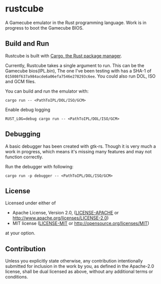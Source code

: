 # rustcube

A Gamecube emulator in the Rust programming language. Work is in progress to boot the Gamecube BIOS.

## Build and Run

Rustcube is built with [Cargo, the Rust package manager](https://www.rust-lang.org/).

Currently, Rustcube takes a single argument to run. This can be the Gamecube bios(IPL.bin), The one I've been testing with has a SHA-1 of `015808f637a984acde6a06efa7546e278293c6ee`. You could also run DOL, ISO and GCM files.

You can build and run the emulator with:

```
cargo run -- <PathToIPL/DOL/ISO/GCM>
```

Enable debug logging

```
RUST_LOG=debug cargo run -- <PathToIPL/DOL/ISO/GCM>
```

## Debugging

A basic debugger has been created with gtk-rs. Though it is very much a work in progress, which means it's missing many features and may not function correctly.

Run the debugger with following:
```
cargo run -p debugger -- <PathToIPL/DOL/ISO/GCM>
```

## License

Licensed under either of

 * Apache License, Version 2.0, ([LICENSE-APACHE](LICENSE-APACHE) or http://www.apache.org/licenses/LICENSE-2.0)
 * MIT license ([LICENSE-MIT](LICENSE-MIT) or http://opensource.org/licenses/MIT)

at your option.

## Contribution

Unless you explicitly state otherwise, any contribution intentionally submitted for inclusion in the work by you, as defined in the Apache-2.0 license, shall be dual licensed as above, without any additional terms or conditions.
